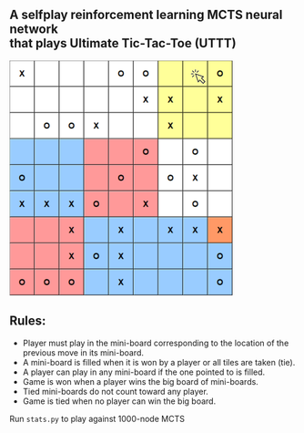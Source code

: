 ## A selfplay reinforcement learning MCTS neural network <br/> that plays Ultimate Tic-Tac-Toe (UTTT)
<p>
<img src="./images/Game_Mouse.png" width="392" height="412">
</p>

## Rules:
* Player must play in the mini-board corresponding to the location of the previous move in its mini-board.
* A mini-board is filled when it is won by a player or all tiles are taken (tie).
* A player can play in any mini-board if the one pointed to is filled.
* Game is won when a player wins the big board of mini-boards. 
* Tied mini-boards do not count toward any player.
* Game is tied when no player can win the big board.

Run `stats.py` to play against 1000-node MCTS